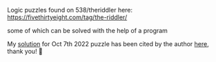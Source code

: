 Logic puzzles found on 538/theriddler here: https://fivethirtyeight.com/tag/the-riddler/

some of which can be solved with the help of a program

My [solution](https://github.com/Clement-Lelievre/the_riddler/blob/master/10_7_2022.py#L5) for Oct 7th 2022 puzzle  has been cited by the author [here](https://fivethirtyeight.com/features/can-you-salvage-your-rug/), thank you! 🙏